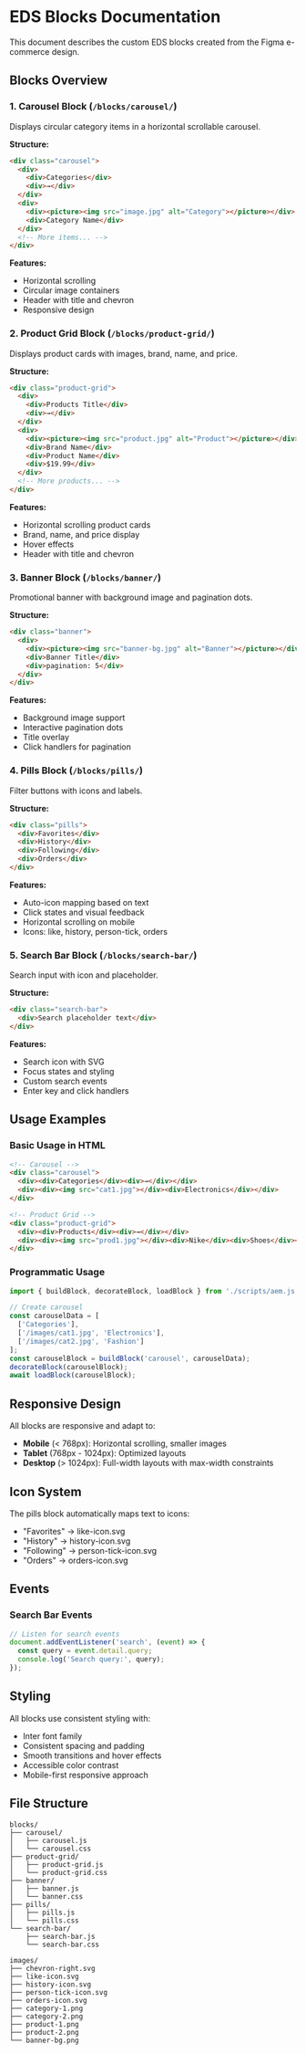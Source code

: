 # EDS Blocks Documentation

This document describes the custom EDS blocks created from the Figma e-commerce design.

## Blocks Overview

### 1. Carousel Block (`/blocks/carousel/`)
Displays circular category items in a horizontal scrollable carousel.

**Structure:**
```html
<div class="carousel">
  <div>
    <div>Categories</div>
    <div>→</div>
  </div>
  <div>
    <div><picture><img src="image.jpg" alt="Category"></picture></div>
    <div>Category Name</div>
  </div>
  <!-- More items... -->
</div>
```

**Features:**
- Horizontal scrolling
- Circular image containers
- Header with title and chevron
- Responsive design

### 2. Product Grid Block (`/blocks/product-grid/`)
Displays product cards with images, brand, name, and price.

**Structure:**
```html
<div class="product-grid">
  <div>
    <div>Products Title</div>
    <div>→</div>
  </div>
  <div>
    <div><picture><img src="product.jpg" alt="Product"></picture></div>
    <div>Brand Name</div>
    <div>Product Name</div>
    <div>$19.99</div>
  </div>
  <!-- More products... -->
</div>
```

**Features:**
- Horizontal scrolling product cards
- Brand, name, and price display
- Hover effects
- Header with title and chevron

### 3. Banner Block (`/blocks/banner/`)
Promotional banner with background image and pagination dots.

**Structure:**
```html
<div class="banner">
  <div>
    <div><picture><img src="banner-bg.jpg" alt="Banner"></picture></div>
    <div>Banner Title</div>
    <div>pagination: 5</div>
  </div>
</div>
```

**Features:**
- Background image support
- Interactive pagination dots
- Title overlay
- Click handlers for pagination

### 4. Pills Block (`/blocks/pills/`)
Filter buttons with icons and labels.

**Structure:**
```html
<div class="pills">
  <div>Favorites</div>
  <div>History</div>
  <div>Following</div>
  <div>Orders</div>
</div>
```

**Features:**
- Auto-icon mapping based on text
- Click states and visual feedback
- Horizontal scrolling on mobile
- Icons: like, history, person-tick, orders

### 5. Search Bar Block (`/blocks/search-bar/`)
Search input with icon and placeholder.

**Structure:**
```html
<div class="search-bar">
  <div>Search placeholder text</div>
</div>
```

**Features:**
- Search icon with SVG
- Focus states and styling
- Custom search events
- Enter key and click handlers

## Usage Examples

### Basic Usage in HTML
```html
<!-- Carousel -->
<div class="carousel">
  <div><div>Categories</div><div>→</div></div>
  <div><div><img src="cat1.jpg"></div><div>Electronics</div></div>
</div>

<!-- Product Grid -->
<div class="product-grid">
  <div><div>Products</div><div>→</div></div>
  <div><div><img src="prod1.jpg"></div><div>Nike</div><div>Shoes</div><div>$99</div></div>
</div>
```

### Programmatic Usage
```javascript
import { buildBlock, decorateBlock, loadBlock } from './scripts/aem.js';

// Create carousel
const carouselData = [
  ['Categories'],
  ['/images/cat1.jpg', 'Electronics'],
  ['/images/cat2.jpg', 'Fashion']
];
const carouselBlock = buildBlock('carousel', carouselData);
decorateBlock(carouselBlock);
await loadBlock(carouselBlock);
```

## Responsive Design

All blocks are responsive and adapt to:
- **Mobile** (< 768px): Horizontal scrolling, smaller images
- **Tablet** (768px - 1024px): Optimized layouts
- **Desktop** (> 1024px): Full-width layouts with max-width constraints

## Icon System

The pills block automatically maps text to icons:
- "Favorites" → like-icon.svg
- "History" → history-icon.svg  
- "Following" → person-tick-icon.svg
- "Orders" → orders-icon.svg

## Events

### Search Bar Events
```javascript
// Listen for search events
document.addEventListener('search', (event) => {
  const query = event.detail.query;
  console.log('Search query:', query);
});
```

## Styling

All blocks use consistent styling with:
- Inter font family
- Consistent spacing and padding
- Smooth transitions and hover effects
- Accessible color contrast
- Mobile-first responsive approach

## File Structure

```
blocks/
├── carousel/
│   ├── carousel.js
│   └── carousel.css
├── product-grid/
│   ├── product-grid.js
│   └── product-grid.css
├── banner/
│   ├── banner.js
│   └── banner.css
├── pills/
│   ├── pills.js
│   └── pills.css
└── search-bar/
    ├── search-bar.js
    └── search-bar.css

images/
├── chevron-right.svg
├── like-icon.svg
├── history-icon.svg
├── person-tick-icon.svg
├── orders-icon.svg
├── category-1.png
├── category-2.png
├── product-1.png
├── product-2.png
└── banner-bg.png
```